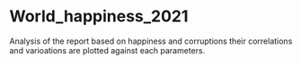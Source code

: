 # World_happiness_2021
Analysis of the report based on happiness and corruptions their correlations and varioations are plotted against each parameters.
